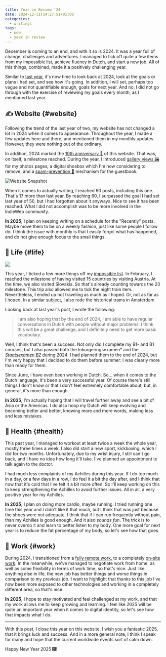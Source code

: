 ```yaml
---
title: Year in Review '24
date: 2024-12-31T14:27:51+01:00
categories:
  - writings
tags:
  - now
  - year in review
---
```


December is coming to an end, and with it so is 2024. It was a year full of change, challenges and adventures. I managed to tick off quite a few items from my impossible list, achieve fluency in Dutch, and start a new job. All of this things, combined, made it a positively challenging year.

<!--more-->

Similar to [last year](/2023/12/30/year-in-review/), it's now time to look back at 2024, look at the goals or plans I had set, and see how it's going. In addition, I will set, perhaps too vague and not quantifiable enough, goals for next year. And no, I did not go through with the exercise of reviewing my goals every month, as I mentioned last year.

## ✍️ Website {#website}

Following the trend of the last year of two, my website has not changed a lot in 2024 when it comes to appearance. Throughout the year, I made a few updates here and there, and mentioned them in my monthly updates. However, they were nothing out of the ordinary.

In addition, 2024 marked the [10th anniversary 🥂](/2024/07/12/a-decade-of-blogging/) of this website. That was, on itself, a milestone reached. During the year, I introduced [gallery views 🖼️](/2024/02/01/recently/#website) for my photos pages, a digital shoebox which I'm now considering to remove, and a [spam-prevention 🤖](/2024/05/10/mitigating-guestbook-spam/) mechanism for the guestbook.

![Website Snapshot](cdn:/2024-12-website-snapshot?class=fw)

When it comes to actually writing, I reached 60 posts, including this one. That's 17 more than last year. By reaching 60, I surpassed the goal I had set last year of 50, but I had forgotten about it anyways. Nice to see it has been reached. What I did not accomplish was to be more involved in the IndieWeb community.

**In 2025**, I plan on keeping writing on a schedule for the "Recently" posts. Maybe move them to be on a weekly fashion, just like some people I follow do. I think the issue with monthly is that I easily forgot what has happened, and do not give enough focus to the small things.

## 🍄 Life {#life}

![](cdn:/2024-09-balcony?class=right)

This year, I ticked a few more things off my [impossible list](/impossible-list/). In February, I reached the milestone of having visited 15 countries by visiting Austria. At the time, we also visited Slovakia. So that's already counting towards the 20 milestone. This trip also allowed me to tick the night train item. Nevertheless, I ended up not traveling as much as I hoped. Or, not as far as I hoped. In a similar subject, I also rode the historical trams in Amsterdam.

Looking back at last year's post, I wrote the following:

> I am also hoping that by the end of 2024, I am able to have regular conversations in Dutch with people without major problems. I think this will be a great challenge, and I definitely need to get more basic vocabulary.

Well, I think that's been a success. Not only did I complete my B1- and B1 courses, but I also passed both the Inburgeringsexamen* and the [*Staatsexamen B2*](/2024/07/23/dutch-b2/) during 2024. I had planned them to the end of 2024, but I'm very happy that I decided to do them before summer: I was clearly more than ready for them.

Since June, I have even been working in Dutch. So... when it comes to the Dutch language, it's been a very successful year. Of course there's still things I don't know or that I don't feel extremely comfortable about, but, in general, it's more than enough.

**In 2025**, I'm actually hoping that I will travel further away and see a bit of Asia or the Americas. I do also hoop my Dutch will keep evolving and becoming better and better, knowing more and more words, making less and less mistakes.

## 💪 Health {#health}

This past year, I managed to workout at least twice a week the whole year, mostly three times a week. I also did start a new sport, kickboxing, which I did for two months. Unfortunately, due to my wrist injury, I still can't go back, and I have no idea how long it'll take. I've planned an appointment to talk again to the doctor.

I had much less complaints of my Achilles during this year. If I do too much in a day, or a few days in a row, I do feel it a bit the day after, and I think that now that it's cold that I've felt it a bit more often. So I'll keep working on this to keep strengthening the Achilles to avoid further issues. All in all, a very positive year for my Achilles.

**In 2025**, I plan on doing more cardio, maybe running. I tried running one time this year and I didn't like it that much, but I think that was just because the shoes were not adequate. I think that if I can run frequently without pain, than my Achilles is good enough. And it also _sounds fun_. The trick is to never overdo it and learn to better listen to my body. One more goal for next year is to reduce the fat percentage of my body, so let's see how that goes.

## 💼 Work {#work}

During 2024, I transitioned from a [fully remote work](/2024/05/06/leaving-the-interplanetary-journey/), to a completely [on-site work](/2024/07/09/thoughts-after-one-month-working-on-site/). In the meanwhile, we've managed to negotiate work from home, as well as some flexibility in terms of work time, so that's nice. Just like anything else in life, the new job has better things and worse things in comparison to my previous job. I want to highlight that thanks to this job I've now been more exposed to other technologies and working in a completely different area, so that's nice.

**In 2025**, I hope to stay motivated and feel challenged at my work, and that my work allows me to keep growing and learning. I feel like 2025 will be quite an important year when it comes to digital identity, so let's see how that impacts what I do.

<hr>

With this post, I close this year on this website. I wish you a fantastic 2025, that it brings luck and success. And in a more general note, I think I speak for many and hope that the current worldwide events sort of calm down.

Happy New Year 2025 🎆!
